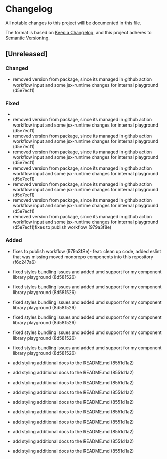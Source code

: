 # Changelog

All notable changes to this project will be documented in this file.

The format is based on [Keep a Changelog](https://keepachangelog.com/en/1.0.0/),
and this project adheres to [Semantic Versioning](https://semver.org/spec/v2.0.0.html).

## [Unreleased]


### Changed

- removed version from package, since its managed in github action workflow input and some jsx-runtime changes for internal playground (d5e7ecf1)

### Fixed

- 
- removed version from package, since its managed in github action workflow input and some jsx-runtime changes for internal playground (d5e7ecf1)
- removed version from package, since its managed in github action workflow input and some jsx-runtime changes for internal playground (d5e7ecf1)
- removed version from package, since its managed in github action workflow input and some jsx-runtime changes for internal playground (d5e7ecf1)
- removed version from package, since its managed in github action workflow input and some jsx-runtime changes for internal playground (d5e7ecf1)
- removed version from package, since its managed in github action workflow input and some jsx-runtime changes for internal playground (d5e7ecf1)
- removed version from package, since its managed in github action workflow input and some jsx-runtime changes for internal playground (d5e7ecf1)
- removed version from package, since its managed in github action workflow input and some jsx-runtime changes for internal playground (d5e7ecf1)fixes to publish workflow (979a3f8e)

### Added

- fixes to publish workflow (979a3f8e)- feat: clean up code, added eslint that was missing moved monorepo components into this repository (f6c247a6)

- fixed styles bundling issues and added umd support for my component library playground (8d581526)
- fixed styles bundling issues and added umd support for my component library playground (8d581526)
- fixed styles bundling issues and added umd support for my component library playground (8d581526)
- fixed styles bundling issues and added umd support for my component library playground (8d581526)
- fixed styles bundling issues and added umd support for my component library playground (8d581526)
- fixed styles bundling issues and added umd support for my component library playground (8d581526)
- add styling additional docs to the README.md (8551d1a2)
- add styling additional docs to the README.md (8551d1a2)
- add styling additional docs to the README.md (8551d1a2)
- add styling additional docs to the README.md (8551d1a2)
- add styling additional docs to the README.md (8551d1a2)
- add styling additional docs to the README.md (8551d1a2)
- add styling additional docs to the README.md (8551d1a2)
- add styling additional docs to the README.md (8551d1a2)
- add styling additional docs to the README.md (8551d1a2)
- add styling additional docs to the README.md (8551d1a2)